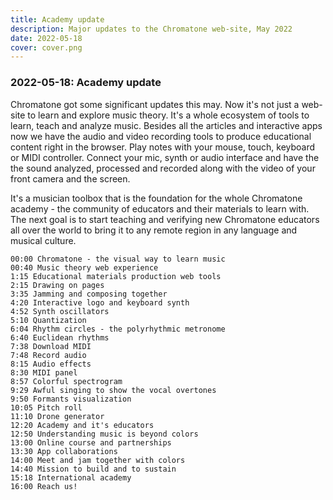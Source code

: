 ```yaml
---
title: Academy update
description: Major updates to the Chromatone web-site, May 2022
date: 2022-05-18
cover: cover.png
---
```


<youtube-embed video="ltMBUZFM20s" />

### 2022-05-18: Academy update

Chromatone got some significant updates this may. Now it's not just a web-site to learn and explore music theory. It's a whole ecosystem of tools to learn, teach and analyze music. Besides all the articles and interactive apps now we have the audio and video recording tools to produce educational content right in the browser. Play notes with your mouse, touch, keyboard or MIDI controller. Connect your mic, synth or audio interface and have the the sound analyzed, processed and recorded along with the video of your front camera and the screen.

It's a musician toolbox that is the foundation for the whole Chromatone academy - the community of educators and their materials to learn with. The next goal is to start teaching and verifying new Chromatone educators all over the world to bring it to any remote region in any language and musical culture.

    00:00 Chromatone - the visual way to learn music
    00:40 Music theory web experience
    1:15 Educational materials production web tools
    2:15 Drawing on pages
    3:35 Jamming and composing together
    4:20 Interactive logo and keyboard synth
    4:52 Synth oscillators
    5:10 Quantization
    6:04 Rhythm circles - the polyrhythmic metronome
    6:40 Euclidean rhythms
    7:38 Download MIDI
    7:48 Record audio
    8:15 Audio effects
    8:30 MIDI panel
    8:57 Colorful spectrogram
    9:29 Awful singing to show the vocal overtones
    9:50 Formants visualization 
    10:05 Pitch roll
    11:10 Drone generator
    12:20 Academy and it's educators
    12:50 Understanding music is beyond colors
    13:00 Online course and partnerships
    13:30 App collaborations
    14:00 Meet and jam together with colors
    14:40 Mission to build and to sustain
    15:18 International academy
    16:00 Reach us!
